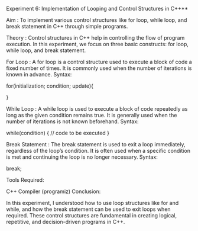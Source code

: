 Experiment 6: Implementation of Looping and Control Structures in C++**

Aim : To implement various control structures like for loop, while loop, and break statement in C++ through simple programs.

Theory : Control structures in C++ help in controlling the flow of program execution. In this experiment, we focus on three basic constructs: for loop, while loop, and break statement.

For Loop : A for loop is a control structure used to execute a block of code a fixed number of times. It is commonly used when the number of iterations is known in advance.
Syntax:

for(initialization; condition; update){

}

While Loop : A while loop is used to execute a block of code repeatedly as long as the given condition remains true. It is generally used when the number of iterations is not known beforehand.
Syntax:

while(condition) { // code to be executed }

Break Statement : The break statement is used to exit a loop immediately, regardless of the loop’s condition. It is often used when a specific condition is met and continuing the loop is no longer necessary.
Syntax:

break;

Tools Required:

C++ Compiler (programiz)
Conclusion:

In this experiment, I understood how to use loop structures like for and while, and how the break statement can be used to exit loops when required. These control structures are fundamental in creating logical, repetitive, and decision-driven programs in C++.
